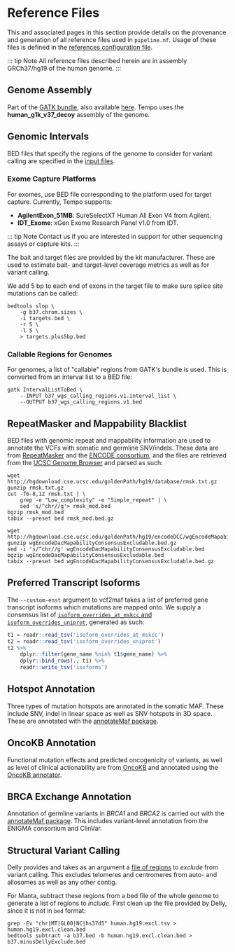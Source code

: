 # Reference Files

This and associated pages in this section provide details on the provenance and generation of all reference files used in `pipeline.nf`. Usage of these files is defined in the [references configuration file](https://github.com/mskcc/tempo/blob/master/conf/references.config).

::: tip Note
All reference files described herein are in assembly GRCh37/hg19 of the human genome.
:::

## Genome Assembly

Part of the [GATK bundle](https://software.broadinstitute.org/gatk/download/bundle), also available [here](https://console.cloud.google.com/storage/browser/gatk-legacy-bundles/b37). Tempo uses the **human_g1k_v37_decoy** assembly of the genome.

## Genomic Intervals

BED files that specify the regions of the genome to consider for variant calling are specified in the [input files](running-the-pipeline.md#input-files).

### Exome Capture Platforms
For exomes, use BED file corresponding to the platform used for target capture. Currently, Tempo supports:
- __AgilentExon_51MB__: SureSelectXT Human All Exon V4 from Agilent.
- __IDT_Exome__: xGen Exome Research Panel v1.0 from IDT.

::: tip Note
Contact us if you are interested in support for other sequencing assays or capture kits.
:::

The bait and target files are provided by the kit manufacturer. These are used to estimate bait- and target-level coverage metrics as well as for variant calling.

We add 5 bp to each end of exons in the target file to make sure splice site mutations can be called:
``` shell
bedtools slop \
    -g b37.chrom.sizes \
    -i targets.bed \
    -r 5 \
    -l 5 \
    > targets.plus5bp.bed
```

### Callable Regions for Genomes
For genomes, a list of "callable" regions from GATK's bundle is used. This is converted from an interval list to a BED file:
```shell
gatk IntervalListToBed \
    --INPUT b37_wgs_calling_regions.v1.interval_list \
    --OUTPUT b37_wgs_calling_regions.v1.bed
```

## RepeatMasker and Mappability Blacklist
BED files with genomic repeat and mappability information are used to annotate the VCFs with somatic and germline SNV/indels. These data are from [RepeatMasker](http://www.repeatmasker.org/) and the [ENCODE consortium](http://rohsdb.cmb.usc.edu/GBshape/ENCODE/index.html), and the files are retrieved from the [UCSC Genome Browser](https://genome.ucsc.edu) and parsed as such:

``` shell
wget http://hgdownload.cse.ucsc.edu/goldenPath/hg19/database/rmsk.txt.gz
gunzip rmsk.txt.gz
cut -f6-8,12 rmsk.txt | \
    grep -e "Low_complexity" -e "Simple_repeat" | \
    sed 's/^chr//g'> rmsk_mod.bed
bgzip rmsk_mod.bed
tabix --preset bed rmsk_mod.bed.gz

wget http://hgdownload.cse.ucsc.edu/goldenPath/hg19/encodeDCC/wgEncodeMapability/wgEncodeDacMapabilityConsensusExcludable.bed.gz
gunzip wgEncodeDacMapabilityConsensusExcludable.bed.gz
sed -i 's/^chr//g' wgEncodeDacMapabilityConsensusExcludable.bed
bgzip wgEncodeDacMapabilityConsensusExcludable.bed
tabix --preset bed wgEncodeDacMapabilityConsensusExcludable.bed.gz
``` 

## Preferred Transcript Isoforms
The `--custom-enst` argument to vcf2maf takes a list of preferred gene transcript isoforms which mutations are mapped onto. We supply a consensus list of [`isoform_overrides_at_mskcc` and `isoform_overrides_uniprot`](https://github.com/mskcc/vcf2maf/tree/master/data), generated as such:
``` r
t1 = readr::read_tsv('isoform_overrides_at_mskcc')
t2 = readr::read_tsv('isoform_overrides_uniprot')
t2 %>%
    dplyr::filter(gene_name %nin% t1$gene_name) %>%
    dplyr::bind_rows(., t1) %>%
    readr::write_tsv('isoforms')
```

## Hotspot Annotation
Three types of mutation hotspots are annotated in the somatic MAF. These include SNV, indel in linear space as well as SNV hotspots in 3D space. These are annotated with the [annotateMaf package](https://github.com/taylor-lab/annotateMaf). 

## OncoKB Annotation
Functional mutation effects and predicted oncogenicity of variants, as well as level of clinical actionability are from [OncoKB](https://oncokb.org) and annotated using the [OncoKB annotator](https://github.com/oncokb/oncokb-annotator).

## BRCA Exchange Annotation
Annotation of germline variants in _BRCA1_ and _BRCA2_ is carried out with the [annotateMaf package](https://github.com/taylor-lab/annotateMaf). This includes variant-level annotation from the ENIGMA consortium and ClinVar.

## Structural Variant Calling
Delly provides and takes as an argument a [file of regions](https://github.com/dellytools/delly/tree/master/excludeTemplates) to _exclude_ from variant calling. This excludes telomeres and centromeres from auto- and allosomes as well as any other contig.

For Manta, subtract these regions from a bed file of the whole genome to generate a list of regions to _include_. First clean up the file provided by Delly, since it is not in `bed` format:
``` shell
grep -Ev "chr|MT|GL00|NC|hs37d5" human.hg19.excl.tsv > human.hg19.excl.clean.bed
bedtools subtract -a b37.bed -b human.hg19.excl.clean.bed > b37.minusDellyExclude.bed
```
